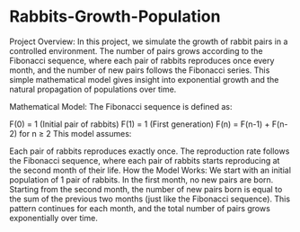 # Rabbits-Growth-Population
Project Overview:
In this project, we simulate the growth of rabbit pairs in a controlled environment. The number of pairs grows according to the Fibonacci sequence, where each pair of rabbits reproduces once every month, and the number of new pairs follows the Fibonacci series. This simple mathematical model gives insight into exponential growth and the natural propagation of populations over time.

Mathematical Model:
The Fibonacci sequence is defined as:

F(0) = 1 (Initial pair of rabbits)
F(1) = 1 (First generation)
F(n) = F(n-1) + F(n-2) for n ≥ 2
This model assumes:

Each pair of rabbits reproduces exactly once.
The reproduction rate follows the Fibonacci sequence, where each pair of rabbits starts reproducing at the second month of their life.
How the Model Works:
We start with an initial population of 1 pair of rabbits.
In the first month, no new pairs are born.
Starting from the second month, the number of new pairs born is equal to the sum of the previous two months (just like the Fibonacci sequence).
This pattern continues for each month, and the total number of pairs grows exponentially over time.
